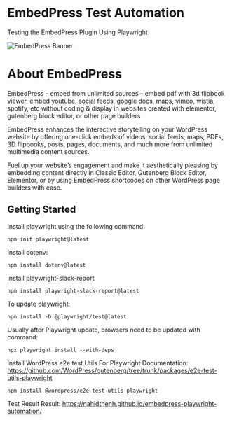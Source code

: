 # EmbedPress Test Automation
Testing the EmbedPress Plugin Using Playwright.

![EmbedPress Banner](https://ps.w.org/embedpress/assets/banner-1544x500.gif?rev=3149183)

# About EmbedPress

EmbedPress – embed from unlimited sources – embed pdf with 3d flipbook viewer, embed youtube, social feeds, google docs, maps, vimeo, wistia, spotify, etc without coding & display in websites created with elementor, gutenberg block editor, or other page builders

EmbedPress enhances the interactive storytelling on your WordPress website by offering one-click embeds of videos, social feeds, maps, PDFs, 3D flipbooks, posts, pages, documents, and much more from unlimited multimedia content sources.

Fuel up your website’s engagement and make it aesthetically pleasing by embedding content directly in Classic Editor, Gutenberg Block Editor, Elementor, or by using EmbedPress shortcodes on other WordPress page builders with ease.

## Getting Started
Install playwright using the following command:
```
npm init playwright@latest
```
Install dotenv:
```
npm install dotenv@latest
```
Install playwright-slack-report
```
npm install playwright-slack-report@latest
```
To update playwright:
```
npm install -D @playwright/test@latest
```
Usually after Playwright update, browsers need to be updated with command:
```
npx playwright install --with-deps
```
Install WordPress e2e test Utils For Playwright
Documentation: https://github.com/WordPress/gutenberg/tree/trunk/packages/e2e-test-utils-playwright
```
npm install @wordpress/e2e-test-utils-playwright
```
Test Result 
Result: https://nahidthenh.github.io/embedpress-playwright-automation/
```